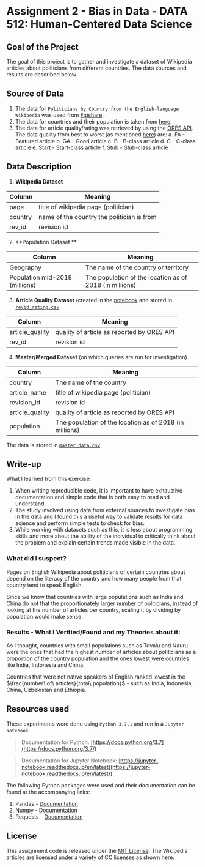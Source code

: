 # Assignment 2 - Bias in Data - DATA 512: Human-Centered Data Science

## Goal of the Project

The goal of this project is to gather and investigate a dataset of Wikipedia articles about politicians from different countries. The data sources and results are described below.

## Source of Data

1. The data for `Politicians by Country from the English-language Wikipedia` was used from [Figshare](https://figshare.com/articles/Untitled_Item/5513449).
2. The data for countries and their population is taken from [here](https://www.dropbox.com/s/5u7sy1xt7g0oi2c/WPDS_2018_data.csv?dl=0).
3. The data for article quality/rating was retrieved by using the [ORES API](https://ores.wikimedia.org/v3/#!/scoring/get_v3_scores_context_revid_model). The data quality from best to worst (as mentioned [here](https://en.wikipedia.org/wiki/Wikipedia:Content_assessment#Grades)) are:
	a.  FA - Featured article
	b.  GA - Good article
	c.  B - B-class article
	d.  C - C-class article
	e.  Start - Start-class article
	f. Stub - Stub-class article

## Data Description
1. **Wikipedia Dataset**

| Column | Meaning |
|------|----|
|page|title of wikipedia page (politician)|
|country|name of the country the politician is from|
|rev_id| revision id|

2. **Population Dataset **

| Column | Meaning |
|------|----|
| Geography | The name of the country or territory |
| Population mid-2018 (millions)| The population of the location as of 2018 (in millions)|

3. **Article Quality Dataset** (created in the [notebook](https://github.com/CoderHam/data-512-a2/blob/master/hcds-a2-bias.ipynb) and stored in [`revid_rating.csv`](https://github.com/CoderHam/data-512-a2/blob/master/revid_rating.csv)

| Column | Meaning |
|------|----|
|article_quality|quality of article as reported by ORES API|
|rev_id|revision id|

4. **Master/Merged Dataset** (on which queries are run for investigation)

| Column | Meaning |
|------|----|
| country | The name of the country|
| article_name | title of wikipedia page (politician)|
| revision_id |revision id|
| article_quality |quality of article as reported by ORES API|
| population |The population of the location as of 2018 (in millions)|

The data is stored in [`master_data.csv`](https://github.com/CoderHam/data-512-a2/blob/master/master_data.csv).

## Write-up

What I learned from this exercise:

1. When writing reproducible code, it is important to have exhaustive documentation and simple code that is both easy to read and understand.
2. The study involved using data from external sources to investigate bias in the data and I found this a useful way to validate results for data science and perform simple tests to check for bias.
3. While working with datasets such as this, it is less about programming skills and more about the ability of the individual to critically think about the problem and explain certain trends made visible in the data.

### What did I suspect?

Pages on English Wikipedia about politicians of certain countries about depend on the literacy of the country and how many people from that country tend to speak English.

Since we know that countries with large populations such as India and China do not that the proportionately larger number of politicians, instead of looking at the number of articles per country, scaling it by dividing by population would make sense.

### Results - What I Verified/Found and my Theories about it:

As I thought, countries with small populations such as Tuvalu and Nauru were the ones that had the highest number of articles about politicians as a proportion of the country population and the ones lowest were countries like India, Indonesia and China.

Countries that were not native speakers of English ranked lowest in the $\frac{number\ of\ articles}{total\ population}$ - such as India, Indonesia, China, Uzbekistan and Ethiopia.

## Resources used

These experiments were done using `Python 3.7.1` and run in a `Jupyter Notebook`.
 > Documentation for Python:  [https://docs.python.org/3.7](https://docs.python.org/3.7/)  

> Documentation for Jupyter Notebook:  [https://jupyter-notebook.readthedocs.io/en/latest](https://jupyter-notebook.readthedocs.io/en/latest/)

The following Python packages were used and their documentation can be found at the accompanying links:

1. Pandas - [Documentation](https://pandas.pydata.org/)
2. Numpy - [Documentation](http://www.numpy.org/)
3. Requests - [Documentation](http://docs.python-requests.org/en/master/)

## License

This assignment code is released under the  [MIT License](https://github.com/CoderHam/data-512-a2/blob/master/LICENSE).
The Wikipedia articles are licensed under a variety of CC licenses as shown [here](https://en.wikipedia.org/wiki/Wikipedia:FAQ/Copyright).

